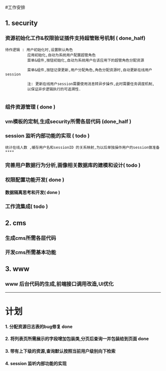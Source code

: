 #工作安排
## 1. security
### 资源初始化工作&权限验证插件支持超管账号机制 ( done_half)
````
待作逻辑 : 用户初始化时,设置默认角色 
          应用初始化,自动为系统用户配置超管角色
          菜单&组件,按钮初始化,自动为系统用户在该应用下的超管角色分配资源
          
          菜单&组件,按钮记录更新,用户分配角色,角色分配资源时,自动更新在线用户session
          
          注: 更新在线用户session需要使用消息转异步操作,此时需要任务调度机制,
          以保证异步逻辑执行的可追溯性.
         
````
### 组件资源管理 ( done )
### vm模板的定制,生成security所需各层代码 (done_half )
### session 监听内部功能的实现 ( todo )
````
统计在线人数 ,缓存用户名和sessionID 的关系映射,为以后单独操作用户的session做准备****
````
### 完善用户数据行为分析,画像相关数据库的建模和设计( todo )
### 权限配置功能开发( done )
#### 数据隔离思考和开发( done )
### 工作流集成( todo )
## 2. cms
### 生成cms所需各层代码
### 开发cms所需基本功能
## 3. www
### www 后台代码的生成,前端接口调用改造,UI优化
----------
# 计划

#### 1. 分配资源日志表的bug修复 done
#### 2. 将列表页所需展示的字段增加包装类,分页后查询一并包装给到页面  done
#### 3. 带有上下级的资源,查询默认按照当前用户级别向下检索 
#### 4. session 监听内部功能的实现



